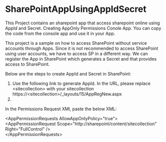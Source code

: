 # SharePointAppUsingAppIdSecret
This Project contains an sharepoint app that access sharepoint online using AppId and Secret. Creating AppOnly Permissions Conole App.
You can copy the code from the console app and use it in your App.

This project is a sample on how to access SharePoint without service accounts through Apps. Since it is not recommended to access SharePoint using user accounts, we have to access SP in a different way. We can register the App in SharePoint which generates a Secret and that provides access to SharePoint.

Below are the steps to create AppId and Secret in SharePoint:

1. Use the following link to generate AppId. In the URL, please replace &lt;sitecollection&gt; with your sitecollection https://&lt;sitecollection&gt;/_layouts/15/AppRegNew.aspx
2. 
  
 In the Permissions Request XMl, paste the below XML:
  
  &lt;AppPermissionRequests AllowAppOnlyPolicy="true"&gt;<br>
   &lt;AppPermissionRequest Scope="http://sharepoint/content/sitecollection" Right="FullControl" /&gt;<br>
 &lt;/AppPermissionRequests&gt;

